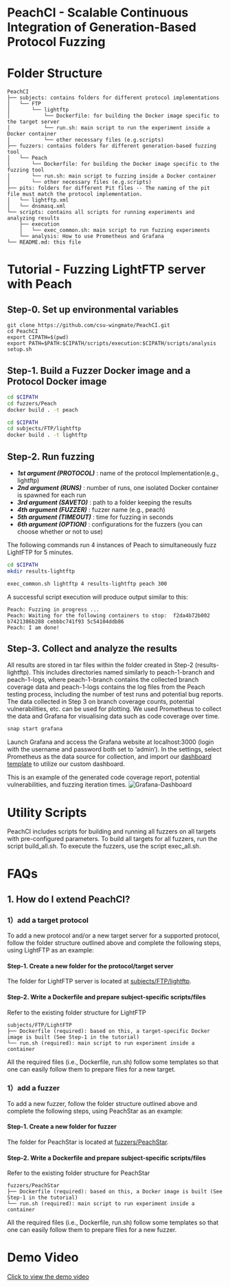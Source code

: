 # PeachCI - Scalable Continuous Integration of Generation-Based Protocol Fuzzing

# Folder Structure
```
PeachCI
├── subjects: contains folders for different protocol implementations
│   └── FTP
│       └── lightftp
│           └── Dockerfile: for building the Docker image specific to the target server
│           └── run.sh: main script to run the experiment inside a Docker container
│           └── other necessary files (e.g.scripts)
├── fuzzers: contains folders for different generation-based fuzzing tool
│   └── Peach
│       └── Dockerfile: for building the Docker image specific to the fuzzing tool
│       └── run.sh: main script to fuzzing inside a Docker container
│       └── other necessary files (e.g.scripts)
├── pits: folders for different Pit files -- The naming of the pit file must match the protocol implementation.
│   └── lightftp.xml
│   └── dnsmasq.xml
└── scripts: contains all scripts for running experiments and analyzing results
    ├── execution
    │   └── exec_common.sh: main script to run fuzzing experiments
    └── analysis: How to use Prometheus and Grafana
└── README.md: this file
```

# Tutorial - Fuzzing LightFTP server with Peach
## Step-0. Set up environmental variables
```
git clone https://github.com/csu-wingmate/PeachCI.git
cd PeachCI
export CIPATH=$(pwd)
export PATH=$PATH:$CIPATH/scripts/execution:$CIPATH/scripts/analysis
setup.sh
```

## Step-1. Build a Fuzzer Docker image and a Protocol Docker image
```bash
cd $CIPATH
cd fuzzers/Peach
docker build . -t peach
```
```bash
cd $CIPATH
cd subjects/FTP/lightftp
docker build . -t lightftp
```

## Step-2. Run fuzzing
- ***1st argument (PROTOCOL)*** : name of the protocol Implementation(e.g., lightftp)
- ***2nd argument (RUNS)***     : number of runs, one isolated Docker container is spawned for each run
- ***3rd argument (SAVETO)***   : path to a folder keeping the results
- ***4th argument (FUZZER)***   : fuzzer name (e.g., peach) 
- ***5th argument (TIMEOUT)***  : time for fuzzing in seconds
- ***6th argument (OPTION)***  : configurations for the fuzzers (you can choose whether or not to use)


The following commands run 4 instances of Peach to simultaneously fuzz LightFTP for 5 minutes.

```bash
cd $CIPATH
mkdir results-lightftp

exec_common.sh lightftp 4 results-lightftp peach 300
```

A successful script execution will produce output similar to this:
```
Peach: Fuzzing in progress ...
Peach: Waiting for the following containers to stop:  f2da4b72b002 b7421386b288 cebbbc741f93 5c54104ddb86
Peach: I am done!
```

## Step-3. Collect and analyze the results
All results are stored in tar files within the folder created in Step-2 (results-lightftp). This includes directories named similarly to peach-1-branch and peach-1-logs, where peach-1-branch contains the collected branch coverage data and peach-1-logs contains the log files from the Peach testing process, including the number of test runs and potential bug reports.
The data collected in Step 3 on branch coverage counts, potential vulnerabilities, etc. can be used for plotting. We used Prometheus to collect the data and Grafana for visualising data such as code coverage over time.
```bash
snap start grafana
```
Launch Grafana and access the Grafana website at localhost:3000 (login with the username and password both set to ‘admin’). In the settings, select Prometheus as the data source for collection, and import our [dashboard template](https://github.com/csu-wingmate/PeachCI/blob/main/scripts/analysis/Node%20Exporter.json) to utilize our custom dashboard.

This is an example of the generated code coverage report, potential vulnerabilities, and fuzzing iteration times.
![Grafana-Dashboard](https://github.com/csu-wingmate/profuzzpeach/blob/main/figures/Grafana-Dashboard.png)

# Utility Scripts
PeachCI includes scripts for building and running all fuzzers on all targets with pre-configured parameters. To build all targets for all fuzzers, run the script build_all.sh. To execute the fuzzers, use the script exec_all.sh.

# FAQs
## 1. How do I extend PeachCI?
### 1）add a target protocol
To add a new protocol and/or a new target server for a supported protocol, follow the folder structure outlined above and complete the following steps, using LightFTP as an example:

#### Step-1. Create a new folder for the protocol/target server
The folder for LightFTP server is located at [subjects/FTP/lightftp](https://github.com/csu-wingmate/PeachCI/tree/main/subjects/FTP/lightftp).

#### Step-2. Write a Dockerfile and prepare subject-specific scripts/files
Refer to the existing folder structure for LightFTP
```
subjects/FTP/LightFTP
├── Dockerfile (required): based on this, a target-specific Docker image is built (See Step-1 in the tutorial)
└── run.sh (required): main script to run experiment inside a container
```
All the required files (i.e., Dockerfile, run.sh) follow some templates so that one can easily follow them to prepare files for a new target.

### 1）add a fuzzer
To add a new fuzzer, follow the folder structure outlined above and complete the following steps, using PeachStar as an example:

#### Step-1. Create a new folder for fuzzer
The folder for PeachStar is located at [fuzzers/PeachStar](https://github.com/csu-wingmate/PeachCI/tree/main/fuzzers/PeachStar).

#### Step-2. Write a Dockerfile and prepare subject-specific scripts/files
Refer to the existing folder structure for PeachStar
```
fuzzers/PeachStar
├── Dockerfile (required): based on this, a Docker image is built (See Step-1 in the tutorial)
└── run.sh (required): main script to run experiment inside a container
```
All the required files (i.e., Dockerfile, run.sh) follow some templates so that one can easily follow them to prepare files for a new fuzzer.

# Demo Video
[Click to view the demo video](https://objects.githubusercontent.com/github-production-release-asset-2e65be/851503530/89708370-7116-450e-a344-02b773bfca16?X-Amz-Algorithm=AWS4-HMAC-SHA256&X-Amz-Credential=releaseassetproduction%2F20250125%2Fus-east-1%2Fs3%2Faws4_request&X-Amz-Date=20250125T021025Z&X-Amz-Expires=300&X-Amz-Signature=ba1e5a2f776a25d84d1ef7139b28ffb445122637407fc5f78be7f103bbcefe46&X-Amz-SignedHeaders=host&response-content-disposition=attachment%3B%20filename%3Dpeachci.mp4&response-content-type=application%2Foctet-stream)
